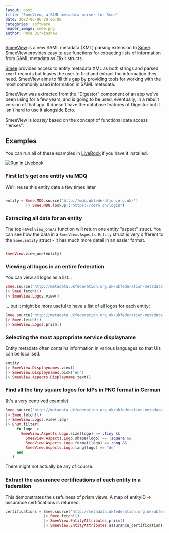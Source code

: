 ```yaml
---
layout: post
title: "SmeeView, a SAML metadata parser for Smee"
date: 2023-06-06 20:00:00
categories: software
header_image: smee.png
author: Pete Birkinshaw
---
```

[SmeeView](https://github.com/Digital-Identity-Labs/smee_view) is a new SAML metadata (XML) parsing extension 
to [Smee](https://github.com/Digital-Identity-Labs/smee). SmeeView provides
easy to use functions for extracting lists of information from SAML metadata as Elixir structs.

[Smee](https://github.com/Digital-Identity-Labs/smee) provides access to entity metadata XML as both strings and parsed
`xmerl` records but leaves the user to find and extract the information they need. SmeeView aims to fill this gap by
providing tools for working with the most commonly used information in SAML metadata.

SmeeView was extracted from the "Digestor" component of an app we've been using for a few years, and is going to be used,
eventually, in a rebuilt version of that app. It doesn't have the database features of Digestor but it isn't hard to use it
alongside Ecto.

SmeeView is *loosely* based on the concept of functional data access "lenses".

## Examples

You can run all of these examples in [LiveBook](https://livebook.dev/) if you have it installed.

[![Run in Livebook](https://livebook.dev/badge/v1/blue.svg)](https://livebook.dev/run?url=https%3A%2F%2Fraw.githubusercontent.com%2FDigital-Identity-Labs%2Fsmee_view%2Fmain%2Fsmee_view_notebook.livemd)

### First let's get one entity via MDQ

We'll reuse this entity data a few times later

```elixir

entity = Smee.MDQ.source("http://mdq.ukfederation.org.uk/")
         |> Smee.MDQ.lookup!("https://cern.ch/login")

```

### Extracting all data for an entity

The top-level `view_one/2` function will return one entity "aspect" struct. You can see how the data in a
`SmeeView.Aspects.Entity` struct is very different to the `Smee.Entity` struct - it has much more detail in an easier
format.

```elixir

SmeeView.view_one(entity)

```

### Viewing all logos in an entire federation

You can view all logos as a list...

```elixir
Smee.source("http://metadata.ukfederation.org.uk/ukfederation-metadata.xml")
|> Smee.fetch!()
|> SmeeView.Logos.view()

```

... but it might be more useful to have a list of all logos for each entity:

```elixir
Smee.source("http://metadata.ukfederation.org.uk/ukfederation-metadata.xml")
|> Smee.fetch!()
|> SmeeView.Logos.prism()

```

### Selecting the most appropriate service displayname

Entity metadata often contains information in various languages so that UIs can be localised.

```elixir
entity
|> SmeeView.Displaynames.view()
|> SmeeView.Displaynames.pick("en")
|> SmeeView.Aspects.Displayname.text()
```

### Find all the tiny square logos for IdPs in PNG format in German

(It's a very contrived example)

```elixir
Smee.source("http://metadata.ukfederation.org.uk/ukfederation-metadata.xml")
|> Smee.fetch!()
|> SmeeView.Logos.view(:idp)
|> Enum.filter(
     fn logo ->
       SmeeView.Aspects.Logo.size(logo) == :tiny &&
         SmeeView.Aspects.Logo.shape(logo) == :square &&
         SmeeView.Aspects.Logo.format(logo) == :png &&
         SmeeView.Aspects.Logo.lang(logo) == "de"
     end
   )

```
There might not actually be any of course.

### Extract the assurance certifications of each entity in a federation

This demonstrates the usefulness of prism views. A map of entityID => assurance certifications is returned.

```elixir
certifications = Smee.source("http://metadata.ukfederation.org.uk/ukfederation-metadata.xml")
                 |> Smee.fetch!()
                 |> SmeeView.EntityAttributes.prism()
                 |> SmeeView.EntityAttributes.assurance_certifications()

```
